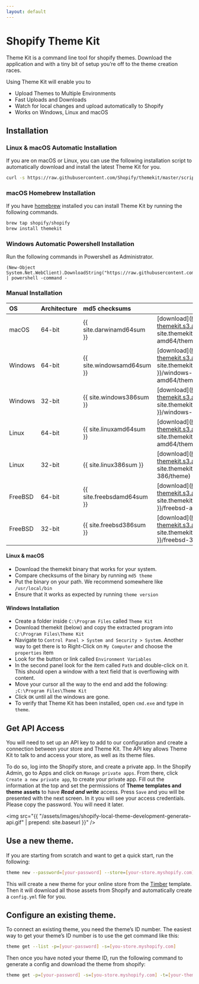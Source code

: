 ```yaml
---
layout: default
---
```

# Shopify Theme Kit

Theme Kit is a command line tool for shopify themes. Download the application
and with a tiny bit of setup you’re off to the theme creation races.

Using Theme Kit will enable you to

* Upload Themes to Multiple Environments
* Fast Uploads and Downloads
* Watch for local changes and upload automatically to Shopify
* Works on Windows, Linux and macOS

## Installation

### Linux & macOS Automatic Installation

If you are on macOS or Linux, you can use the following installation script to automatically
download and install the latest Theme Kit for you.

```bash
curl -s https://raw.githubusercontent.com/Shopify/themekit/master/scripts/install | sudo python
```

### macOS Homebrew Installation

If you have [homebrew](http://brew.sh/) installed you can install Theme Kit by running the following commands.

```bash
brew tap shopify/shopify
brew install themekit
```

### Windows Automatic Powershell Installation
Run the following commands in Powershell as Administrator.
```
(New-Object System.Net.WebClient).DownloadString("https://raw.githubusercontent.com/Shopify/themekit/master/scripts/install.ps1") | powershell -command -
```

### Manual Installation

| OS     | Architecture | md5 checksums              |          |
| :------| :------------| :------------------------- | :------- |
| macOS  | 64-bit       | {{ site.darwinamd64sum }}  |  [download](https://shopify-themekit.s3.amazonaws.com/{{ site.themekitversion }}/darwin-amd64/theme)
| Windows| 64-bit       | {{ site.windowsamd64sum }} |  [download](https://shopify-themekit.s3.amazonaws.com/{{ site.themekitversion }}/windows-amd64/theme.exe)
| Windows| 32-bit       | {{ site.windows386sum }}   |  [download](https://shopify-themekit.s3.amazonaws.com/{{ site.themekitversion }}/windows-386/theme.exe)
| Linux  | 64-bit       | {{ site.linuxamd64sum }}   |  [download](https://shopify-themekit.s3.amazonaws.com/{{ site.themekitversion }}/linux-amd64/theme)
| Linux  | 32-bit       | {{ site.linux386sum }}     |  [download](https://shopify-themekit.s3.amazonaws.com/{{ site.themekitversion }}/linux-386/theme)
| FreeBSD| 64-bit       | {{ site.freebsdamd64sum }} |  [download](https://shopify-themekit.s3.amazonaws.com/{{ site.themekitversion }}/freebsd-amd64/theme)
| FreeBSD| 32-bit       | {{ site.freebsd386sum }}   |  [download](https://shopify-themekit.s3.amazonaws.com/{{ site.themekitversion }}/freebsd-386/theme)

#### Linux & macOS
- Download the themekit binary that works for your system.
- Compare checksums of the binary by running `md5 theme`
- Put the binary on your path. We recommend somewhere like `/usr/local/bin`
- Ensure that it works as expected by running `theme version`

#### Windows Installation
- Create a folder inside `C:\Program Files` called `Theme Kit`
- Download themekit (below) and copy the extracted program into `C:\Program Files\Theme Kit`
- Navigate to `Control Panel > System and Security > System`. Another way to get there is to Right-Click on `My Computer` and choose the `properties` item
- Look for the button or link called `Environment Variables`
- In the second panel look for the item called `Path` and double-click on it. This should open a window with a text field that is overflowing with content.
- Move your cursor all the way to the end and add the following: `;C:\Program Files\Theme Kit`
- Click `OK` until all the windows are gone.
- To verify that Theme Kit has been installed, open `cmd.exe` and type in `theme`.

## Get API Access

You will need to set up an API key to add to our configuration and create a connection
between your store and Theme Kit. The API key allows Theme Kit to talk to and access
your store, as well as its theme files.

To do so, log into the Shopify store, and create a private app. In the Shopify
Admin, go to Apps and click on `Manage private apps`. From there, click `Create a
new private app`, to create your private app. Fill out the information at the top
and set the permissions of **Theme templates and theme assets** to have ***Read and write***
access. Press `Save` and you will be presented with the next screen. In it you will
see your access credentials. Please copy the password. You will need it later.

<img src="{{ "/assets/images/shopify-local-theme-development-generate-api.gif" | prepend: site.baseurl }}" />

## Use a new theme.

If you are starting from scratch and want to get a quick start, run the following:

```bash
theme new --password=[your-password] --store=[your-store.myshopify.com]
```

This will create a new theme for your online store from the [Timber](https://shopify.github.io/Timber/) template. Then
it will download all those assets from Shopify and automatically create a `config.yml` file for you.

## Configure an existing theme.

To connect an existing theme, you need the theme’s ID number. The easiest way to
get your theme’s ID number is to use the get command like this:

```bash
theme get --list -p=[your-password] -s=[you-store.myshopify.com]
```

Then once you have noted your theme ID, run the following command to generate a
config and download the theme from shopify:

```bash
theme get -p=[your-password] -s=[you-store.myshopify.com] -t=[your-theme-id]
```
